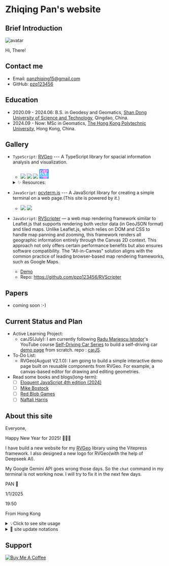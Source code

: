 # Zhiqing Pan's website

## Brief Introduction

<img src="https://avatars.githubusercontent.com/u/82391775?v=4" width="100" height="100" alt="avatar" style="margin-right: 10px; border-radius: 5%;">

Hi, There!

## Contact me
- Email: panzhiqing15@gmail.com
- GitHub: [pzq123456](https://github.com/pzq123456)

## Education
- 2020.09 - 2024.06: B.S. in Geodesy and Geomatics, [Shan Dong University of Science and Technology](https://en.sdust.edu.cn), Qingdao, China.
- 2024.09 - Now: MSc in Geomatics, [The Hong Kong Polytechnic University](https://www.polyu.edu.hk/tc/), Hong Kong, China.

## Gallery

* `TypeScript`: [RVGeo](https://github.com/pzq123456/RVGeo) --- A TypeScript library for spacial information analysis and visualization.
  * [![](https://img.shields.io/npm/v/rvgeo.svg?label=NPM&logo=npm&color=CB3837)](https://www.npmjs.com/package/rvgeo)
  [![](https://img.shields.io/npm/dm/rvgeo?label=Downloads&color=CB3837&logo=data%3Aimage%2Fpng%3Bbase64%2CiVBORw0KGgoAAAANSUhEUgAAABgAAAAYCAYAAADgdz34AAAABHNCSVQICAgIfAhkiAAAAAlwSFlzAAAAsQAAALEBxi1JjQAAABl0RVh0U29mdHdhcmUAd3d3Lmlua3NjYXBlLm9yZ5vuPBoAAAKoSURBVEiJ7ZZLTBNRFIb%2FedDS6UNKVQgZAkJTlJdACoZgGhKj0QSNwUVxIbrRhSaasCJh58atcaExkYXogoRISF2UxJVReYkWK6gTB9KK1bZjBQlMNcz0ujAlJe3QamSl%2F%2B7m3PP995w592aAbRaVy6bqanujycZeSa4TKlGXo2qvKIpStlw2FwOdjnG5zvFnS%2BuMAIDJoci3icHoLQB%2FxwAATDYWBSX5AADOwiZyzaNz3fin%2Bm%2FwDxhojSlTW19xgaXz9ACgqIpr05WkQOWb6dMNDVUHAUBJrP%2BY9S%2FcBpA2vpo3udHpeNx0sqiNrzExFEVQWm8Gq%2FtVsLysIPxeBgB8nFtVfZ7o2MspwZWJo9kiKSwf9Xujs9YSHfY4d2zAAYArYFHRbEEhr4ffK71VgsvHtDiMVmBlZUXRMeaRRd9qZ%2B0RmzXVAAASCsHA5XcLkWC8XQiFlrQ4W37kQCAQlhbXOwd7hVBCIZvg%2FlFpms6nnYFAILwVQ7OCpGKxWMRssIhRUT60r73QCACeawuSbyTWN%2FXkzYts%2BRtTVNfc9ojhOCtREsxaJHhRFMXxZMzvEz163V7H0%2Fuf%2BmhC6KBv7cbMjDCUCrLb7a3GorKbFEurqiwvvX7%2B7PAmp5YO93yPQEhXv5c4yivdmU7jbK0acLY57maKOcor3V39XtIjENLS4Z5PqyApmmHA6jkuE2R6XOjW6ARYPcfRTHrH0wxsNU5wFfarDcXFl7RgmZRnMO0urG3ewiChqgCQZ7HCdX2YB8D%2FjkGqiKqoaQbxr1%2BmPowO8Tv3HzCAYcDtKoEcDQGEgCviEZc%2Bg6hKVrj0aiL%2BfSk2mVynPhV0dVPLeZ3B2ApCkcoTZ4bnHw6cAoCy490Pgp57naBI1p%2BE9TV5bG5m8g4yvEvbop%2BZL%2FJtWVlNhAAAAABJRU5ErkJggg%3D%3D)](https://www.npmjs.com/package/rvgeo)
  [![](https://data.jsdelivr.com/v1/package/npm/rvgeo/badge)](https://www.jsdelivr.com/package/npm/rvgeo) <img src="imgs/logo.svg" width="30" height="30"> 

  <details>
    <summary>✨ Resources:</summary>

    | name | link |
    | -- | -- |
    | documents | https://pzq123456.github.io/RVGeo/ | 
    
  </details>

* `JavaScript`: [pcvterm.js](https://www.npmjs.com/package/pcvterm) --- A JavaScript library for creating a simple terminal on a web page.(This site is powered by it.)
  * [![](https://img.shields.io/npm/v/pcvterm.svg?label=NPM&logo=npm&color=CB3837)](https://www.npmjs.com/package/pcvterm)
    [![](https://img.shields.io/npm/dm/pcvterm?label=Downloads&color=CB3837&logo=data%3Aimage%2Fpng%3Bbase64%2CiVBORw0KGgoAAAANSUhEUgAAABgAAAAYCAYAAADgdz34AAAABHNCSVQICAgIfAhkiAAAAAlwSFlzAAAAsQAAALEBxi1JjQAAABl0RVh0U29mdHdhcmUAd3d3Lmlua3NjYXBlLm9yZ5vuPBoAAAKoSURBVEiJ7ZZLTBNRFIb%2FedDS6UNKVQgZAkJTlJdACoZgGhKj0QSNwUVxIbrRhSaasCJh58atcaExkYXogoRISF2UxJVReYkWK6gTB9KK1bZjBQlMNcz0ujAlJe3QamSl%2F%2B7m3PP995w592aAbRaVy6bqanujycZeSa4TKlGXo2qvKIpStlw2FwOdjnG5zvFnS%2BuMAIDJoci3icHoLQB%2FxwAATDYWBSX5AADOwiZyzaNz3fin%2Bm%2FwDxhojSlTW19xgaXz9ACgqIpr05WkQOWb6dMNDVUHAUBJrP%2BY9S%2FcBpA2vpo3udHpeNx0sqiNrzExFEVQWm8Gq%2FtVsLysIPxeBgB8nFtVfZ7o2MspwZWJo9kiKSwf9Xujs9YSHfY4d2zAAYArYFHRbEEhr4ffK71VgsvHtDiMVmBlZUXRMeaRRd9qZ%2B0RmzXVAAASCsHA5XcLkWC8XQiFlrQ4W37kQCAQlhbXOwd7hVBCIZvg%2FlFpms6nnYFAILwVQ7OCpGKxWMRssIhRUT60r73QCACeawuSbyTWN%2FXkzYts%2BRtTVNfc9ojhOCtREsxaJHhRFMXxZMzvEz163V7H0%2Fuf%2BmhC6KBv7cbMjDCUCrLb7a3GorKbFEurqiwvvX7%2B7PAmp5YO93yPQEhXv5c4yivdmU7jbK0acLY57maKOcor3V39XtIjENLS4Z5PqyApmmHA6jkuE2R6XOjW6ARYPcfRTHrH0wxsNU5wFfarDcXFl7RgmZRnMO0urG3ewiChqgCQZ7HCdX2YB8D%2FjkGqiKqoaQbxr1%2BmPowO8Tv3HzCAYcDtKoEcDQGEgCviEZc%2Bg6hKVrj0aiL%2BfSk2mVynPhV0dVPLeZ3B2ApCkcoTZ4bnHw6cAoCy490Pgp57naBI1p%2BE9TV5bG5m8g4yvEvbop%2BZL%2FJtWVlNhAAAAABJRU5ErkJggg%3D%3D)](https://www.npmjs.com/package/pcvterm)

* `JavaScript`: [RVScripter](https://github.com/pzq123456/RVScripter) — a web map rendering framework similar to Leaflet.js that supports rendering both vector data (in GeoJSON format) and tiled maps. Unlike Leaflet.js, which relies on DOM and CSS to handle map panning and zooming, this framework renders all geographic information entirely through the Canvas 2D context. This approach not only offers certain performance benefits but also ensures software compatibility. The "All-in-Canvas" solution aligns with the common practice of leading browser-based map rendering frameworks, such as Google Maps.
  * [Demo](https://pzq123456.github.io/RVScripter/)
  * Repo: https://github.com/pzq123456/RVScripter

## Papers
- coming soon :-)

## Current Status and Plan
- Active Learning Project:
  - carJS(July): I am currently following [Radu Mariescu Istodor](https://radufromfinland.com/)'s YouTube course [Self-Driving Car Series](https://www.youtube.com/watch?v=NkI9ia2cLhc&list=PLB0Tybl0UNfYoJE7ZwsBQoDIG4YN9ptyY) to build a self-driving car [demo page](https://pzq123456.github.io/carJS/) from scratch. repo : [carJS](https://github.com/pzq123456/carJS).
- To-Do List:
  - RVGeo(August V2.1.0): I am going to build a simple interactive demo page built on reusable components from RVGeo. For example, a canvas-based editor for drawing and editing geometries.
- Read some books and blogs(long-term): 
  - [ ] [Eloquent JavaScript 4th edition (2024)](https://eloquentjavascript.net)
  - [ ] [Mike Bostock](https://bost.ocks.org/mike/)
  - [ ] [Red Blob Games](https://www.redblobgames.com)
  - [ ] [Naftali Harris](https://www.naftaliharris.com/blog/)

## About this site

Everyone,

Happy New Year for 2025! 🎉🎉🎉

I have build a new website for my [RVGeo](https://pzq123456.github.io/RVGeo) library using the Vitepress framework. I also designed a new logo for RVGeo(with the help of Deepseek AI).

My Google Gemini API goes wrong those days. So the `chat` command in my terminal is not working now. I will try to fix it in the next few days.

PAN 🐼

1/1/2025

19:50

From Hong Kong

<details>
  <summary>💡Click to see site usage</summary>

  > - Attention: You need to click the Terminal first to focus it before you can input commands.
  > - If you want to browser my blogs, you could first type `ls` to list all the files and then type `cd some_Blog.md` to open it.(e.g. `cd blogs/Blog0.md`) 
  >    - It is a little bit cumbersome, but you can use the `Tab` key to auto-complete the file name. 
  >    - In the `ls` list, you can directly copy the line which contains the file name you intend to open and paste it into the terminal, then press `Enter` to open it.
  > - You can just type `chat` to start a conversation with the LLM (PaLM2 from Google).In the feature, I will regularly use my blogs to fine-tune the LLM to make it more suitable for my site.

</details>

<details>
  <summary>🔧 site update notations</summary>

- **2024.07.27:**
  - **Fix:** Resolved an issue where using the `up` and `down` arrow keys to navigate the command history could cause the highlighted line to move outside the visible area of the terminal. The terminal now ensures that the highlighted line remains within the viewable bounds during navigation.

- **2024.07.26:**
  - **Feature Addition:** Introduced undo and redo functionality within the terminal. Users can now utilize `Ctrl + Z` to undo and `Ctrl + Y` to redo their previously entered commands. This feature is implemented using the Command design pattern. Further details are available in the [`Data`](https://github.com/pzq123456/pzq123456.github.io/blob/aaee726b5527b4f0c54a9031353d8ffc71edecee/src/Terminal/TData.js#L74) class.

- **2024.03.08:**
  - **Optimization:** Enhanced the overall site styling for improved user experience.

- **2024.02.20:**
  - **Update:** Downgraded the line-rendering functionality for excessively long lines within the terminal. If a line exceeds 3000 characters, it will now be rendered as a simplified line without any styling, which may extend beyond the visible canvas. In such cases, users can copy the content using `Cmd + C` and paste it into a text editor for easier viewing. Alternatively, users can render the content directly on the current page using the `mdr` command:
    ```bash
    mdr <content> # Replace <content> with the text you wish to render
    ```

</details>

## Support

<a href="https://www.buymeacoffee.com/pzq123456" target="_blank"><img src="https://www.buymeacoffee.com/assets/img/custom_images/purple_img.png" alt="Buy Me A Coffee" style="height: 41px !important;width: 174px !important;box-shadow: 0px 3px 2px 0px rgba(190, 190, 190, 0.5) !important;-webkit-box-shadow: 0px 3px 2px 0px rgba(190, 190, 190, 0.5) !important;" ></a>